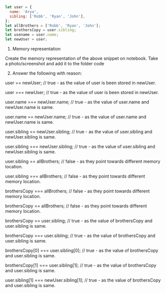 ```js
let user = {
  name: 'Arya',
  sibling: ['Robb', 'Ryan', 'John'],
};
let allBrothers = ['Robb', 'Ryan', 'John'];
let brothersCopy = user.sibling;
let usename = user.name;
let newUser = user;
```
1. Memory representation

Create the memory representation of the above snippet on notebook.
Take a photo/screenshot and add it to the folder code

2. Answer the following with reason:

user == newUser; // true - as the value of user is been stored in newUser.

user === newUser; // true - as the value of user is been stored in newUser.

user.name === newUser.name; // true - as the value of user.name and newUser.name is same.

user.name == newUser.name; // true - as the value of user.name and newUser.name is same.

user.sibling == newUser.sibling; // true - as the value of user.sibling and newUser.sibling is same.

user.sibling === newUser.sibling; // true - as the value of user.sibling and newUser.sibling is same.

user.sibling == allBrothers; // false - as they point towards different memory location.

user.sibling === allBrothers; // false - as they point towards different memory location.

brothersCopy === allBrothers; // false - as they point towards different memory location.

brothersCopy == allBrothers; // false - as they point towards different memory location.

brothersCopy == user.sibling; // true - as the value of brothersCopy and user.sibling is same.

brothersCopy === user.sibling; // true - as the value of brothersCopy and user.sibling is same.

brothersCopy[0] === user.sibling[0]; // true - as the value of brothersCopy and user.sibling is same.

brothersCopy[1] === user.sibling[1]; // true - as the value of brothersCopy and user.sibling is same.

user.sibling[1] === newUser.sibling[1]; // true - as the value of brothersCopy and user.sibling is same.
